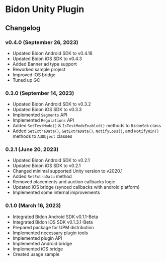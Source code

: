 # Bidon Unity Plugin

## Changelog

### v0.4.0 (September 26, 2023)

+ Updated Bidon Android SDK to v0.4.18
+ Updated Bidon iOS SDK to v0.4.3
+ Added Banner ad type support
+ Reworked sample project
+ Improved iOS bridge
+ Tuned up GC

### 0.3.0 (September 14, 2023)
+ Updated Bidon Android SDK to v0.3.2
+ Updated Bidon iOS SDK to v0.3.3
+ Implemented `Segments` API
+ Implemented `Regulations` API
+ Added `SetTestMode()` & `IsTestModeEnabled()` methods to `BidonSdk` class
+ Added `SetExtraData()`, `GetExtraData()`, `NotifyLoss()`, and `NotifyWin()` methods to `AdObject` classes

### 0.2.1 (June 20, 2023)

+ Updated Bidon Android SDK to v0.2.1
+ Updated Bidon iOS SDK to v0.2.1
+ Changed minimal supported Unity version to v2020.1
+ Added `SetExtraData` method
+ Removed placements and auction callbacks logic
+ Updated iOS bridge (synced callbacks with android platform)
+ Implemented some internal improvements

### 0.1.0 (March 16, 2023)

+ Integrated Bidon Android SDK v0.1.1-Beta
+ Integrated Bidon iOS SDK v0.1.3.1-Beta
+ Prepared package for UPM distribution
+ Implemented necessary plugin tools
+ Implemented plugin API
+ Implemented Android bridge
+ Implemented iOS bridge
+ Created usage sample

